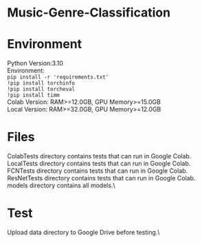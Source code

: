 # Music-Genre-Classification

# Environment
Python Version:3.10\
Environment:\
`pip install -r 'requirements.txt'`\
`!pip install torchinfo`\
`!pip install torcheval`\
`!pip install timm`\
Colab Version: RAM>=12.0GB, GPU Memory>=15.0GB\
Local Version: RAM>=32.0GB, GPU Memory>=12.0GB

# Files
ColabTests directory contains tests that can run in Google Colab.\
LocalTests directory contains tests that can run in Google Colab.\
FCNTests directory contains tests that can run in Google Colab.\
ResNetTests directory contains tests that can run in Google Colab.\
models directory contains all models.\
# Test
Upload data directory to Google Drive before testing.\
